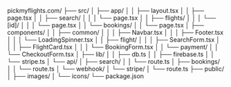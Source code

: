 pickmyflights.com/
├── src/
│   ├── app/
│   │   ├── layout.tsx
│   │   ├── page.tsx
│   │   ├── search/
│   │   │   └── page.tsx
│   │   ├── flights/
│   │   │   └── [id]/
│   │   │       └── page.tsx
│   │   └── bookings/
│   │       └── page.tsx
│   ├── components/
│   │   ├── common/
│   │   │   ├── Navbar.tsx
│   │   │   ├── Footer.tsx
│   │   │   └── LoadingSpinner.tsx
│   │   ├── flight/
│   │   │   ├── SearchForm.tsx
│   │   │   ├── FlightCard.tsx
│   │   │   └── BookingForm.tsx
│   │   └── payment/
│   │       └── CheckoutForm.tsx
│   ├── lib/
│   │   ├── db.ts
│   │   ├── firebase.ts
│   │   └── stripe.ts
│   └── api/
│       ├── search/
│       │   └── route.ts
│       ├── bookings/
│       │   └── route.ts
│       └── webhook/
│           └── stripe/
│               └── route.ts
├── public/
│   ├── images/
│   └── icons/
└── package.json

